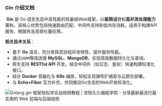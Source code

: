 ### Gin 介绍文档

​	**Gin** 是 Go 语言生态中高性能的轻量级Web框架，以**极简设计**和**高并发处理能力**著称。其核心优势包括快速路由匹配、中间件支持和低内存消耗，适用于构建API服务、微服务及高吞吐量应用。

**相关技术关系**：

- 基于 **Go** 语言，充分发挥其协程并发特性，提升服务性能。
- 通过`GORM`等库连接 **MySQL、MongoDB**，实现高效数据持久化与查询。
- 原生支持 **RESTful API** 开发，结合中间件（如日志、鉴权）快速构建标准化接口。
- 结合 **Docker** 容器化与 **K8s** 编排，轻松实现弹性扩缩容与云原生部署。
- 与 **Echo+Fiber** 互为补充，共同推动Go生态的Web开发标准化。

![Golang gin 框架轻松学实战视频教程 | 求知久久编程学院 - 分享最新最流行最实用的 Web 前端与后端视频](https://rails365.oss-cn-shenzhen.aliyuncs.com/uploads/movie/image/1800/2022/d0066d3b40ea434ad99cda35b7335ef2.png)